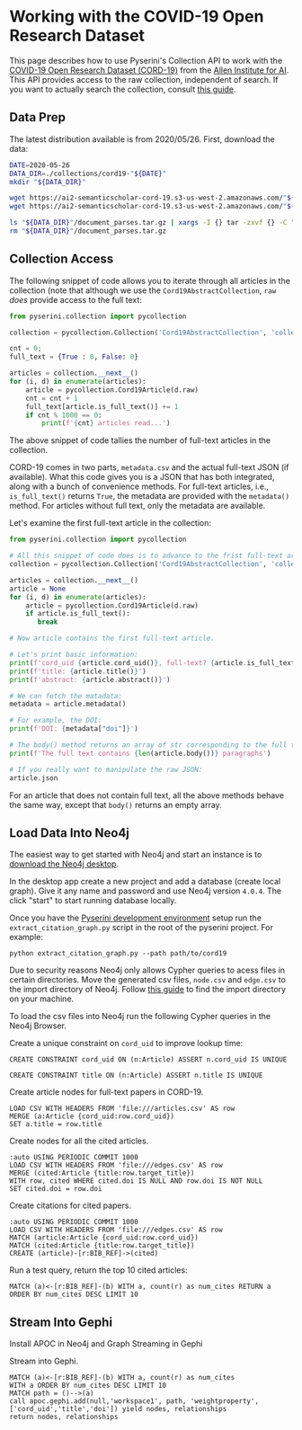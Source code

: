 # Working with the COVID-19 Open Research Dataset

This page describes how to use Pyserini's Collection API to work with the [COVID-19 Open Research Dataset (CORD-19)](https://pages.semanticscholar.org/coronavirus-research) from the [Allen Institute for AI](https://allenai.org/).
This API provides access to the raw collection, independent of search.
If you want to actually search the collection, consult [this guide](https://github.com/castorini/anserini/blob/master/docs/experiments-cord19.md).

## Data Prep

The latest distribution available is from 2020/05/26.
First, download the data:

```bash
DATE=2020-05-26
DATA_DIR=./collections/cord19-"${DATE}"
mkdir "${DATA_DIR}"

wget https://ai2-semanticscholar-cord-19.s3-us-west-2.amazonaws.com/"${DATE}"/document_parses.tar.gz -P "${DATA_DIR}"
wget https://ai2-semanticscholar-cord-19.s3-us-west-2.amazonaws.com/"${DATE}"/metadata.csv -P "${DATA_DIR}"

ls "${DATA_DIR}"/document_parses.tar.gz | xargs -I {} tar -zxvf {} -C "${DATA_DIR}"
rm "${DATA_DIR}"/document_parses.tar.gz
```

## Collection Access

The following snippet of code allows you to iterate through all articles in the collection (note that although we use the `Cord19AbstractCollection`, `raw` _does_ provide access to the full text:

```python
from pyserini.collection import pycollection

collection = pycollection.Collection('Cord19AbstractCollection', 'collections/cord19-2020-05-26')

cnt = 0;
full_text = {True : 0, False: 0}

articles = collection.__next__()
for (i, d) in enumerate(articles):
    article = pycollection.Cord19Article(d.raw)
    cnt = cnt + 1
    full_text[article.is_full_text()] += 1
    if cnt % 1000 == 0:
        print(f'{cnt} articles read...')
```

The above snippet of code tallies the number of full-text articles in the collection.

CORD-19 comes in two parts, `metadata.csv` and the actual full-text JSON (if available).
What this code gives you is a JSON that has both integrated, along with a bunch of convenience methods.
For full-text articles, i.e., `is_full_text()` returns `True`, the metadata are provided with the `metadata()` method.
For articles without full text, only the metadata are available.

Let's examine the first full-text article in the collection:

```python
from pyserini.collection import pycollection

# All this snippet of code does is to advance to the frist full-text article:
collection = pycollection.Collection('Cord19AbstractCollection', 'collections/cord19-2020-05-26')

articles = collection.__next__()
article = None
for (i, d) in enumerate(articles):
    article = pycollection.Cord19Article(d.raw)
    if article.is_full_text():
       break

# Now article contains the first full-text article.

# Let's print basic information:
print(f'cord_uid {article.cord_uid()}, full-text? {article.is_full_text()}')
print(f'title: {article.title()}')
print(f'abstract: {article.abstract()}')

# We can fetch the matadata:
metadata = article.metadata()

# For example, the DOI:
print(f'DOI: {metadata["doi"]}')

# The body() method returns an array of str corresponding to the full text.
print(f'The full text contains {len(article.body())} paragraphs')

# If you really want to manipulate the raw JSON:
article.json
```

For an article that does not contain full text, all the above methods behave the same way, except that `body()` returns an empty array.


## Load Data Into Neo4j

The easiest way to get started with Neo4j and start an instance is to [download the Neo4j desktop](https://neo4j.com/download-center/).

In the desktop app create a new project and add a database (create local graph). Give it any name and password and use Neo4j version `4.0.4`. The click "start" to start running database locally.

Once you have the [Pyserini development environment](https://github.com/castorini/pyserini#development-installation) setup run the `extract_citation_graph.py` script in the root of the pyserini project. For example:
```
python extract_citation_graph.py --path path/to/cord19
```

Due to security reasons Neo4j only allows Cypher queries to acess files in certain directories. Move the generated csv files, `node.csv` and `edge.csv` to the import directory of Neo4j. Follow [this guide](https://neo4j.com/docs/operations-manual/current/configuration/file-locations/) to find the import directory on your machine.


To load the csv files into Neo4j run the following Cypher queries in the Neo4j Browser.

Create a unique constraint on `cord_uid` to improve lookup time:
```
CREATE CONSTRAINT cord_uid ON (n:Article) ASSERT n.cord_uid IS UNIQUE
```
```
CREATE CONSTRAINT title ON (n:Article) ASSERT n.title IS UNIQUE
```

Create article nodes for full-text papers in CORD-19.
```
LOAD CSV WITH HEADERS FROM 'file:///articles.csv' AS row
MERGE (a:Article {cord_uid:row.cord_uid})
SET a.title = row.title
```

Create nodes for all the cited articles.
```
:auto USING PERIODIC COMMIT 1000
LOAD CSV WITH HEADERS FROM 'file:///edges.csv' AS row
MERGE (cited:Article {title:row.target_title})
WITH row, cited WHERE cited.doi IS NULL AND row.doi IS NOT NULL
SET cited.doi = row.doi
```

Create citations for cited papers.
```
:auto USING PERIODIC COMMIT 1000
LOAD CSV WITH HEADERS FROM 'file:///edges.csv' AS row
MATCH (article:Article {cord_uid:row.cord_uid})
MATCH (cited:Article {title:row.target_title})
CREATE (article)-[r:BIB_REF]->(cited)
```

Run a test query, return the top 10 cited articles:
```
MATCH (a)<-[r:BIB_REF]-(b) WITH a, count(r) as num_cites RETURN a ORDER BY num_cites DESC LIMIT 10
```
## Stream Into Gephi

Install APOC in Neo4j and Graph Streaming in Gephi

Stream into Gephi.
```
MATCH (a)<-[r:BIB_REF]-(b) WITH a, count(r) as num_cites
WITH a ORDER BY num_cites DESC LIMIT 10
MATCH path = ()-->(a)
call apoc.gephi.add(null,'workspace1', path, 'weightproperty', ['cord_uid','title','doi']) yield nodes, relationships
return nodes, relationships
```

